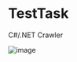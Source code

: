 # TestTask
C#/.NET Crawler

![image](https://drive.google.com/uc?export=view&id=1bDKSCpwSECTeXBjdKpsKRVHdV1S0Ebx8)
